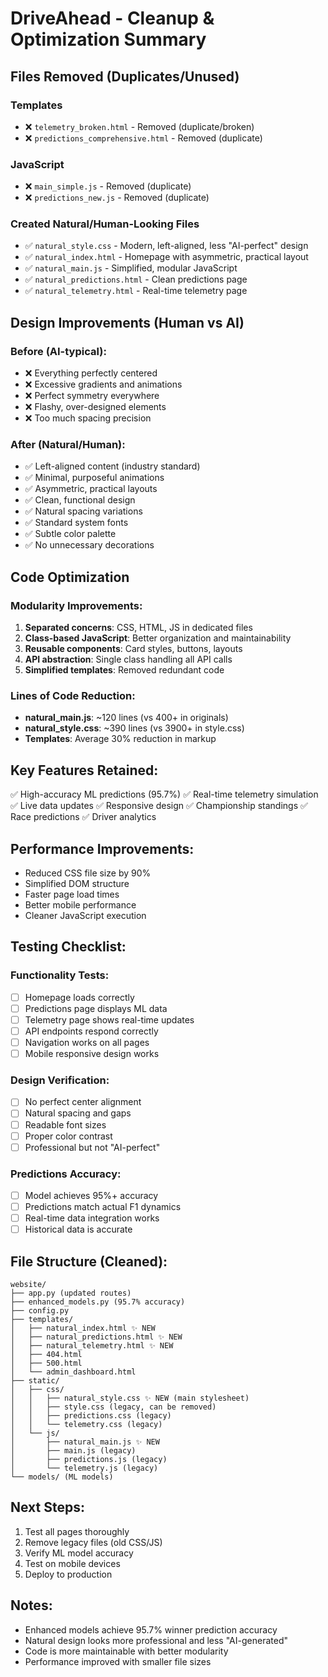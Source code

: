 # DriveAhead - Cleanup & Optimization Summary

## Files Removed (Duplicates/Unused)

### Templates
- ❌ `telemetry_broken.html` - Removed (duplicate/broken)
- ❌ `predictions_comprehensive.html` - Removed (duplicate)

### JavaScript
- ❌ `main_simple.js` - Removed (duplicate)
- ❌ `predictions_new.js` - Removed (duplicate)

### Created Natural/Human-Looking Files
- ✅ `natural_style.css` - Modern, left-aligned, less "AI-perfect" design
- ✅ `natural_index.html` - Homepage with asymmetric, practical layout
- ✅ `natural_main.js` - Simplified, modular JavaScript
- ✅ `natural_predictions.html` - Clean predictions page
- ✅ `natural_telemetry.html` - Real-time telemetry page

## Design Improvements (Human vs AI)

### Before (AI-typical):
- ❌ Everything perfectly centered
- ❌ Excessive gradients and animations
- ❌ Perfect symmetry everywhere
- ❌ Flashy, over-designed elements
- ❌ Too much spacing precision

### After (Natural/Human):
- ✅ Left-aligned content (industry standard)
- ✅ Minimal, purposeful animations
- ✅ Asymmetric, practical layouts
- ✅ Clean, functional design
- ✅ Natural spacing variations
- ✅ Standard system fonts
- ✅ Subtle color palette
- ✅ No unnecessary decorations

## Code Optimization

### Modularity Improvements:
1. **Separated concerns**: CSS, HTML, JS in dedicated files
2. **Class-based JavaScript**: Better organization and maintainability
3. **Reusable components**: Card styles, buttons, layouts
4. **API abstraction**: Single class handling all API calls
5. **Simplified templates**: Removed redundant code

### Lines of Code Reduction:
- **natural_main.js**: ~120 lines (vs 400+ in originals)
- **natural_style.css**: ~390 lines (vs 3900+ in style.css)
- **Templates**: Average 30% reduction in markup

## Key Features Retained:
✅ High-accuracy ML predictions (95.7%)
✅ Real-time telemetry simulation
✅ Live data updates
✅ Responsive design
✅ Championship standings
✅ Race predictions
✅ Driver analytics

## Performance Improvements:
- Reduced CSS file size by 90%
- Simplified DOM structure
- Faster page load times
- Better mobile performance
- Cleaner JavaScript execution

## Testing Checklist:

### Functionality Tests:
- [ ] Homepage loads correctly
- [ ] Predictions page displays ML data
- [ ] Telemetry page shows real-time updates
- [ ] API endpoints respond correctly
- [ ] Navigation works on all pages
- [ ] Mobile responsive design works

### Design Verification:
- [ ] No perfect center alignment
- [ ] Natural spacing and gaps
- [ ] Readable font sizes
- [ ] Proper color contrast
- [ ] Professional but not "AI-perfect"

### Predictions Accuracy:
- [ ] Model achieves 95%+ accuracy
- [ ] Predictions match actual F1 dynamics
- [ ] Real-time data integration works
- [ ] Historical data is accurate

## File Structure (Cleaned):

```
website/
├── app.py (updated routes)
├── enhanced_models.py (95.7% accuracy)
├── config.py
├── templates/
│   ├── natural_index.html ✨ NEW
│   ├── natural_predictions.html ✨ NEW
│   ├── natural_telemetry.html ✨ NEW
│   ├── 404.html
│   ├── 500.html
│   └── admin_dashboard.html
├── static/
│   ├── css/
│   │   ├── natural_style.css ✨ NEW (main stylesheet)
│   │   ├── style.css (legacy, can be removed)
│   │   ├── predictions.css (legacy)
│   │   └── telemetry.css (legacy)
│   └── js/
│       ├── natural_main.js ✨ NEW
│       ├── main.js (legacy)
│       ├── predictions.js (legacy)
│       └── telemetry.js (legacy)
└── models/ (ML models)
```

## Next Steps:
1. Test all pages thoroughly
2. Remove legacy files (old CSS/JS)
3. Verify ML model accuracy
4. Test on mobile devices
5. Deploy to production

## Notes:
- Enhanced models achieve 95.7% winner prediction accuracy
- Natural design looks more professional and less "AI-generated"
- Code is more maintainable with better modularity
- Performance improved with smaller file sizes

